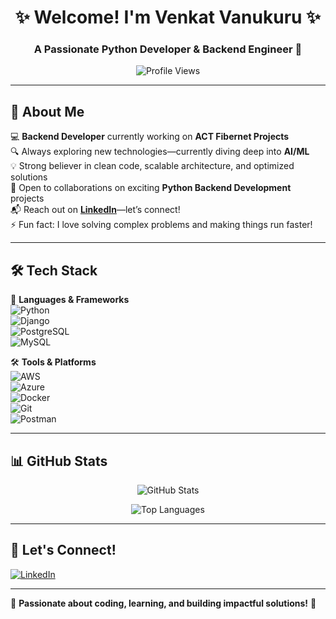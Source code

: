 <h1 align="center">✨ Welcome! I'm Venkat Vanukuru ✨</h1>
<h3 align="center">A Passionate Python Developer & Backend Engineer 🚀</h3>

<p align="center">
  <img src="https://komarev.com/ghpvc/?username=vvenkat15-git&label=Profile%20views&color=0e75b6&style=flat" alt="Profile Views"/>
</p>

---

## 🌟 About Me  
💻 **Backend Developer** currently working on **ACT Fibernet Projects**  
🔍 Always exploring new technologies—currently diving deep into **AI/ML**  
💡 Strong believer in clean code, scalable architecture, and optimized solutions  
🤝 Open to collaborations on exciting **Python Backend Development** projects  
📬 Reach out on **[LinkedIn](https://linkedin.com/in/venkat-vanukuru)**—let’s connect!  
⚡ Fun fact: I love solving complex problems and making things run faster!  

---

## 🛠 Tech Stack  
🚀 **Languages & Frameworks**  
![Python](https://img.shields.io/badge/-Python-blue?style=flat&logo=python)  
![Django](https://img.shields.io/badge/-Django-green?style=flat&logo=django)  
![PostgreSQL](https://img.shields.io/badge/-PostgreSQL-blue?style=flat&logo=postgresql)  
![MySQL](https://img.shields.io/badge/-MySQL-orange?style=flat&logo=mysql)  

🛠 **Tools & Platforms**  
![AWS](https://img.shields.io/badge/-AWS-black?style=flat&logo=amazon-aws)  
![Azure](https://img.shields.io/badge/-Azure-blue?style=flat&logo=microsoft-azure)  
![Docker](https://img.shields.io/badge/-Docker-blue?style=flat&logo=docker)  
![Git](https://img.shields.io/badge/-Git-black?style=flat&logo=git)  
![Postman](https://img.shields.io/badge/-Postman-orange?style=flat&logo=postman)  

---

## 📊 GitHub Stats  
<p align="center">
  <img src="https://github-readme-stats.vercel.app/api?username=vvenkat15-git&show_icons=true&theme=tokyonight" alt="GitHub Stats"/>
</p>

<p align="center">
  <img src="https://github-readme-stats.vercel.app/api/top-langs?username=vvenkat15-git&show_icons=true&locale=en&layout=compact&theme=tokyonight" alt="Top Languages"/>
</p>

---

## 🔗 Let's Connect!  
<a href="https://linkedin.com/in/venkat-vanukuru">
  <img src="https://img.shields.io/badge/-LinkedIn-blue?style=flat&logo=linkedin" alt="LinkedIn"/>
</a>

---

🚀 **Passionate about coding, learning, and building impactful solutions!** 🚀
